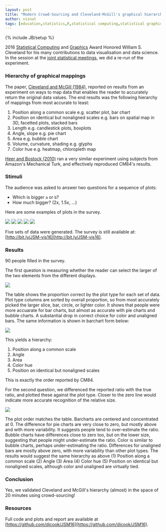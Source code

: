```yaml
---
layout: post
title: "Modern Crowd-Sourcing and Cleveland-McGill's graphical hierarchy"
author: visnut
tags: [education,statistics,R,statistical computing,statistical graphics,data wrangling,visual perception]
---
```

{% include JB/setup %}

2016 [Statistical Computing](http://stat-computing.org/computing/) and [Graphics](http://stat-graphics.org/graphics/) Award Honored William S. Cleveland for his many contributions to data visualisation and data science. In the session at the [joint statistical meetings](https://www.amstat.org/meetings/jsm/2016/), we did a re-run of the experiment. 

### Hierarchy of graphical mappings

The paper, [Cleveland and McGill (1984)](https://www.jstor.org/stable/2288400?seq=1#page_scan_tab_contents), reported on results from an experiment on ways to map data that enables the reader to accurately return the original data values. The end results was the following hierarchy of mappings from most accurate to least:

1. Position along a common scale e.g. scatter plot, bar chart
2. Position on identical but nonaligned scales e.g. bars on spatial map in 3D, facetted plots, stacked bars
3. Length e.g. candlestick plots, boxplots
4. Angle, slope e.g. pie chart
5. Area e.g. bubble chart
6. Volume, curvature, shading e.g. glyphs
7. Color hue e.g. heatmap, chloropleth map

[Heer and Bostock (2010)](http://vis.stanford.edu/files/2010-MTurk-CHI.pdf) ran a very similar experiment using subjects from Amazon's Mechanical Turk, and effectively reproduced CM84's results.

### Stimuli

The audience was asked to answer two questions for a sequence of plots:

- Which is bigger `a` or `b`?
- How much bigger? (2x, 1.5x, ...)

Here are some examples of plots in the survey.

![](https://dicook.github.io/JSM16/set1_bar.png)
![](https://dicook.github.io/JSM16/set2_bubble.png)
![](https://dicook.github.io/JSM16/set3_pie.png)
![](https://dicook.github.io/JSM16/set4_color.png)
![](https://dicook.github.io/JSM16/set5_unaligned.png)

Five sets of data were generated. The survey is still available at: [http://bit.ly/JSM-vis16](http://bit.ly/JSM-vis16).

### Results

90 people filled in the survey.

The first question is measuring whether the reader can select the larger of the two elements from the different displays. 

![](https://dicook.github.io/JSM16/accuracy-table.png)

The table shows the proportion correct by the plot type for each set of data. Plot type columns are sorted by overall proportion, so from most accurately picked the larger slice, bar, circle, or lighter color. It shows that people were more accuarate for bar charts, but almost as accurate with pie charts and bubble charts. A substantial drop in correct choice for color and unaligned bars. The same information is shown in barchart form below:

![](https://dicook.github.io/JSM16/accuracy-barchart.png)


This yields a hierarchy:

1. Position along a common scale
2. Angle
3. Area 
4. Color hue 
5. Position on identical but nonaligned scales 

This is exactly the order reported by CM84. 

For the second question, we differenced the reported ratio with the true ratio, and plotted these against the plot type. Closer to the zero line would indicate more accurate recognition of the relative size. 

![](https://dicook.github.io/JSM16/differences-boxplot.png)

The plot order matches the table. Barcharts are centered and concentrated at 0. The difference for pie charts are very close to zero, but mostly above and with more variability. It suggests people tend to over-estimate the ratio. Bubble charts have differences close to zero too, but on the lower size, suggesting that people might under-estimate the ratio. Color is similar to bubble charts, perhaps under-estimating the ratio. Differences for unaligned bars are mostly above zero, with more variability than other plot types.  The results would suggest the same hierarchy as above (1) Position along a common scale (2) Angle (3) Area (4) Color hue (5) Position on identical but nonaligned scales, although color and unaligned are virtually tied.

### Conclusion

Yes, we validated Cleveland and McGill's hierarchy (almost) in the space of 20 minutes using crowd-sourcing!

### Resources

Full code and plots and report are available at [https://github.com/dicook/JSM16](https://github.com/dicook/JSM16).
